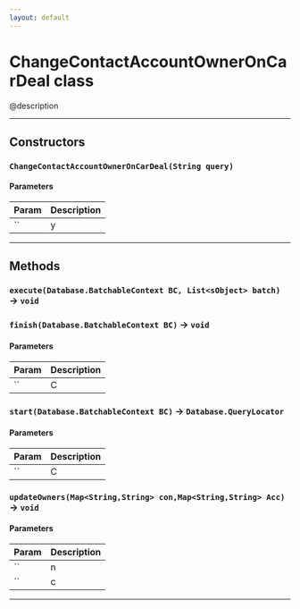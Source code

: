 ```yaml
---
layout: default
---
```

# ChangeContactAccountOwnerOnCarDeal class

@description

---
## Constructors
### `ChangeContactAccountOwnerOnCarDeal(String query)`
#### Parameters
|Param|Description|
|-----|-----------|
|`` | y |

---
## Methods
### `execute(Database.BatchableContext BC, List<sObject> batch)` → `void`
### `finish(Database.BatchableContext BC)` → `void`
#### Parameters
|Param|Description|
|-----|-----------|
|`` | C |

### `start(Database.BatchableContext BC)` → `Database.QueryLocator`
#### Parameters
|Param|Description|
|-----|-----------|
|`` | C |

### `updateOwners(Map<String,String> con,Map<String,String> Acc)` → `void`
#### Parameters
|Param|Description|
|-----|-----------|
|`` | n |
|`` | c |

---
